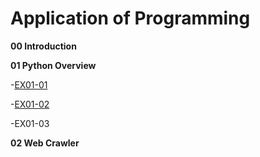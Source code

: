 # Application of Programming

**00 Introduction**

**01 Python Overview**

-[EX01-01](EX01_01_加法器.ipynb)

-[EX01-02](EX01_02_BMI計算.ipynb)

-EX01-03

**02 Web Crawler**
